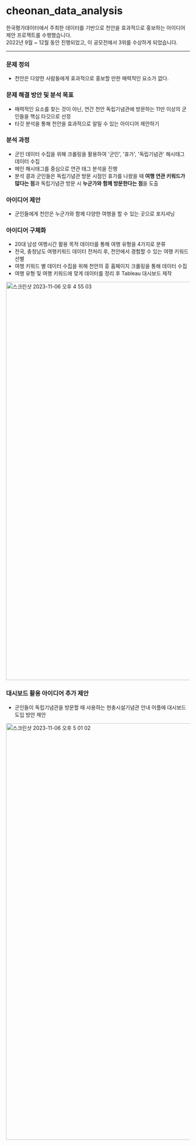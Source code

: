# cheonan_data_analysis
한국평가데이터에서 주최한 데이터를 기반으로 천안을 효과적으로 홍보하는 아이디어 제안 프로젝트를 수행했습니다.
<br/>2022년 9월 ~ 12월 동안 진행되었고, 이 공모전에서 3위를 수상하게 되었습니다.

-----
### **문제 정의**
* 천안은 다양한 사람들에게 효과적으로 홍보할 만한 매력적인 요소가 없다.

### **문제 해결 방안 및 분석 목표**
* 매력적인 요소를 찾는 것이 아닌, 연간 천안 독립기념관에 방문하는 11만 이상의 군인들을 핵심 타깃으로 선정
* 타깃 분석을 통해 천안을 효과적으로 알릴 수 있는 아이디어 제안하기

### **분석 과정**
* 군인 데이터 수집을 위해 크롤링을 활용하여 '군인', '휴가', '독립기념관' 해시태그 데이터 수집
* 메인 해시태그를 중심으로 연관 태그 분석을 진행
* 분석 결과 군인들은 독립기념관 방문 시점인 휴가를 나왔을 때 **여행 연관 키워드가 많다는 점**과 독립기념관 방문 시 **누군가와 함께 방문한다는 점**을 도출 

### **아이디어 제안**
* 군인들에게 천안은 누군가와 함께 다양한 여행을 할 수 있는 곳으로 포지셔닝

### **아이디어 구체화**
* 20대 남성 여행시간 활용 목적 데이터를 통해 여행 유형을 4가지로 분류
* 전국, 충청남도 여행키워드 데이터 전처리 후, 천안에서 경험할 수 있는 여행 키워드 선별
* 여행 키워드 별 데이터 수집을 위해 천안의 흥 홈페이지 크롤링을 통해 데이터 수집
* 여행 유형 및 여행 키워드에 맞게 데이터를 정리 후 Tableau 대시보드 제작
<img width="1088" alt="스크린샷 2023-11-06 오후 4 55 03" src="https://github.com/jjeori/cheonan_data_analysis/assets/99062088/b3d416fc-343c-408a-bc60-5a78ff520cd6">

### **대시보드 활용 아이디어 추가 제안**
* 군인들이 독립기념관을 방문할 때 사용하는 현충시설기념관 안내 어플에 대시보드 도입 방안 제안
<img width="1138" alt="스크린샷 2023-11-06 오후 5 01 02" src="https://github.com/jjeori/cheonan_data_analysis/assets/99062088/f0d94ae8-a657-4dc5-a30b-8564775a3986">

